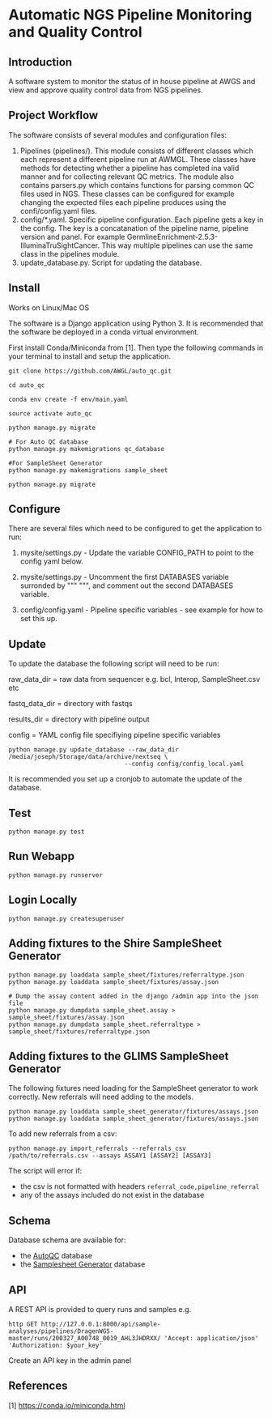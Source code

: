 # Automatic NGS Pipeline Monitoring and Quality Control

## Introduction

A software system to monitor the status of in house pipeline at AWGS and view and approve quality control data from NGS pipelines.

## Project Workflow

The software consists of several modules and configuration files:

1) Pipelines (pipelines/). This module consists of different classes which each represent a different pipeline run at AWMGL. These classes have methods for detecting whether a pipeline has completed ina valid manner and for collecting relevant QC metrics. The module also contains parsers.py which contains functions for parsing common QC files used in NGS. These classes can be configured for example changing the expected files each pipeline produces using the confi/config.yaml files.
2) config/*.yaml. Specific pipeline configuration. Each pipeline gets a key in the config. The key is a concatanation of the pipeline name, pipeline version and panel. For example GermlineEnrichment-2.5.3-IlluminaTruSightCancer. This way multiple pipelines can use the same class in the pipelines module.
3) update_database.py. Script for updating the database.


## Install

Works on Linux/Mac OS

The software is a Django application using Python 3. It is recommended that the software be deployed in a conda virtual environment.

First install Conda/Miniconda from [1]. Then type the following commands in your terminal to install and setup the application.

```
git clone https://github.com/AWGL/auto_qc.git

cd auto_qc

conda env create -f env/main.yaml

source activate auto_qc

python manage.py migrate

# For Auto QC database 
python manage.py makemigrations qc_database

#For SampleSheet Generator
python manage.py makemigrations sample_sheet

python manage.py migrate
```

## Configure

There are several files which need to be configured to get the application to run:

1) mysite/settings.py - Update the variable CONFIG_PATH to point to the config yaml below.

2) mysite/settings.py - Uncomment the first DATABASES variable surronded by """ """, and comment out the second DATABASES variable.

3) config/config.yaml - Pipeline specific variables - see example for how to set this up.

## Update

To update the database the following script will need to be run:

raw_data_dir = raw data from sequencer e.g. bcl, Interop, SampleSheet.csv etc

fastq_data_dir = directory with fastqs

results_dir = directory with pipeline output

config = YAML config file specifiying pipeline specific variables
```
python manage.py update_database --raw_data_dir /media/joseph/Storage/data/archive/nextseq \
								--config config/config_local.yaml

```

It is recommended you set up a cronjob to automate the update of the database.


## Test

```
python manage.py test
```

## Run Webapp

```
python manage.py runserver
```

## Login Locally

```
python manage.py createsuperuser
```

## Adding fixtures to the Shire SampleSheet Generator 

```
python manage.py loaddata sample_sheet/fixtures/referraltype.json 
python manage.py loaddata sample_sheet/fixtures/assay.json

# Dump the assay content added in the django /admin app into the json file
python manage.py dumpdata sample_sheet.assay > sample_sheet/fixtures/assay.json 
python manage.py dumpdata sample_sheet.referraltype > sample_sheet/fixtures/referraltype.json

```

## Adding fixtures to the GLIMS SampleSheet Generator
The following fixtures need loading for the SampleSheet generator to work correctly. New referrals will need adding to the models.
```
python manage.py loaddata sample_sheet_generator/fixtures/assays.json
python manage.py loaddata sample_sheet_generator/fixtures/assays.json
```

To add new referrals from a csv:
```
python manage.py import_referrals --referrals_csv /path/to/referrals.csv --assays ASSAY1 [ASSAY2] [ASSAY3]
```
The script will error if:
* the csv is not formatted with headers `referral_code,pipeline_referral`
* any of the assays included do not exist in the database

## Schema
Database schema are available for:
- the [AutoQC](schema/qc_database_schema.png) database
- the [Samplesheet Generator](schema/sample_sheet_schema.png) database

## API

A REST API is provided to query runs and samples e.g.

```
http GET http://127.0.0.1:8000/api/sample-analyses/pipelines/DragenWGS-master/runs/200327_A00748_0019_AHL3JHDRXX/ 'Accept: application/json' 'Authorization: $your_key'

```

Create an API key in the admin panel

## References

[1] https://conda.io/miniconda.html

